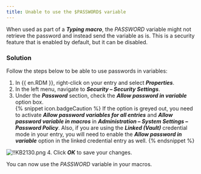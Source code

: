 ```yaml
---
title: Unable to use the $PASSWORD$ variable
---
```

When used as part of a ***Typing macro***, the $PASSWORD$ variable might not retrieve the password and instead send the variable as is. This is a security feature that is enabled by default, but it can be disabled.
### Solution
Follow the steps below to be able to use passwords in variables:
1. In {{ en.RDM }}, right-click on your entry and select ***Properties***.
1. In the left menu, navigate to ***Security – Security Settings***.
1. Under the ***Password*** section, check the ***Allow password in variable*** option box.  
{% snippet icon.badgeCaution %}
If the option is greyed out, you need to activate ***Allow password variables for all entries*** and ***Allow password variable in macros*** in ***Administration – System Settings – Password Policy***.
Also, if you are using the ***Linked (Vault)*** credential mode in your entry, you will need to enable the ***Allow password in variable*** option in the linked credential entry as well.
{% endsnippet %}  

![!!KB2130.png](https://webdevolutions.azureedge.net/docs/en/kb/KB2130.png)
4. Click ***OK*** to save your changes.  

You can now use the $PASSWORD$ variable in your macros.
